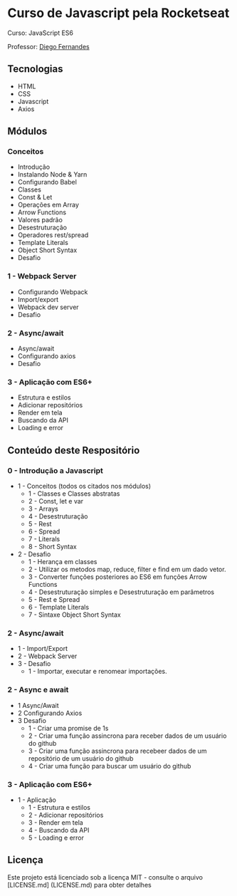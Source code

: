 # Curso de Javascript pela Rocketseat

Curso: JavaScript ES6

Professor: [Diego Fernandes](https://github.com/diego3g)

## Tecnologias
* HTML
* CSS
* Javascript
* Axios

## Módulos
### Conceitos
* Introdução
* Instalando Node & Yarn
* Configurando Babel
* Classes
* Const & Let
* Operações em Array
* Arrow Functions
* Valores padrão
* Desestruturação
* Operadores rest/spread
* Template Literals
* Object Short Syntax
* Desafio

### 1 - Webpack Server
* Configurando Webpack
* Import/export
* Webpack dev server
* Desafio

### 2 - Async/await
* Async/await
* Configurando axios
* Desafio

### 3 - Aplicação com ES6+
* Estrutura e estilos
* Adicionar repositórios
* Render em tela
* Buscando da API
* Loading e error

## Conteúdo deste Respositório
### 0 - Introdução a Javascript
* 1 - Conceitos (todos os citados nos módulos)
  * 1 - Classes e Classes abstratas
  * 2 - Const, let e var
  * 3 - Arrays
  * 4 - Desestruturação
  * 5 - Rest
  * 6 - Spread
  * 7 - Literals
  * 8 - Short Syntax
* 2 - Desafio
  * 1 - Herança em classes
  * 2 - Utilizar os metodos map, reduce, filter e find em um dado vetor.
  * 3 - Converter funções posteriores ao ES6 em funções Arrow Functions
  * 4 - Desestruturação simples e Desestruturação em parâmetros
  * 5 - Rest e Spread
  * 6 - Template Literals
  * 7 - Sintaxe Object Short Syntax
### 2 - Async/await
* 1 - Import/Export
* 2 - Webpack Server
* 3 - Desafio
   * 1 - Importar, executar e renomear importações.
### 2 - Async e await
 * 1 Async/Await
 * 2 Configurando Axios
 * 3 Desafio
    * 1 - Criar uma promise de 1s
    * 2 - Criar uma função assincrona para receber dados de um usuário do github
    * 3 - Criar uma função assincrona para recebeer dados de um repositório de um usuário do github
    * 4 - Criar uma função para buscar um usuário do github
### 3 - Aplicação com ES6+
* 1 - Aplicação
    * 1 - Estrutura e estilos
    * 2 - Adicionar repositórios
    * 3 - Render em tela
    * 4 - Buscando da API
    * 5 - Loading e error

## Licença

Este projeto está licenciado sob a licença MIT - consulte o arquivo [LICENSE.md] (LICENSE.md) para obter detalhes
